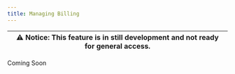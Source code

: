 ```yaml
---
title: Managing Billing
---
```


| ⚠️        **Notice**: This feature is in still development and not ready for general access.    |
|-----------------------------------------|


Coming Soon